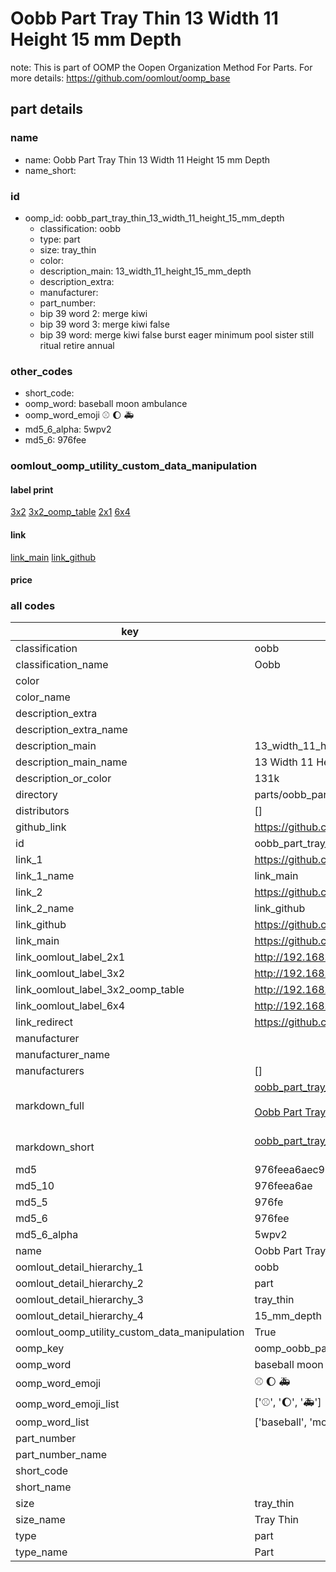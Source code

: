 # Oobb Part Tray Thin 13 Width 11 Height 15 mm Depth  

note: This is part of OOMP the Oopen Organization Method For Parts. For more details: https://github.com/oomlout/oomp_base

##  part details
  







### name
* name: Oobb Part Tray Thin 13 Width 11 Height 15 mm Depth
* name_short: 
### id
* oomp_id: oobb_part_tray_thin_13_width_11_height_15_mm_depth
  * classification: oobb
  * type: part
  * size: tray_thin
  * color: 
  * description_main: 13_width_11_height_15_mm_depth
  * description_extra: 
  * manufacturer: 
  * part_number: 
  * bip 39 word 2: merge kiwi
  * bip 39 word 3: merge kiwi false
  * bip 39 word: merge kiwi false burst eager minimum pool sister still ritual retire annual

### other_codes
* short_code: 
* oomp_word: baseball moon ambulance
* oomp_word_emoji :baseball: :moon: :ambulance:
* md5_6_alpha: 5wpv2
* md5_6: 976fee






### oomlout_oomp_utility_custom_data_manipulation
#### label print
[3x2](http://192.168.1.245:1112/?label=oomp%205wpv2)
[3x2_oomp_table](http://192.168.1.108:1112/?label=oomp%205wpv2)
[2x1](http://192.168.1.242:1112/?label=oomp%205wpv2)
[6x4](http://192.168.1.55:1112/?label=oomp%205wpv2)    

#### link

[link_main](https://github.com/oomlout/oomlout_oomp_version_1_messy/tree/main/parts/oobb_part_tray_thin_13_width_11_height_15_mm_depth) [link_github](https://github.com/oomlout/oomlout_oomp_version_1_messy/tree/main/parts/oobb_part_tray_thin_13_width_11_height_15_mm_depth)                             

#### price







### all codes 
| key | value |  
| --- | --- |  
| classification | oobb |  
| classification_name | Oobb |  
| color |  |  
| color_name |  |  
| description_extra |  |  
| description_extra_name |  |  
| description_main | 13_width_11_height_15_mm_depth |  
| description_main_name | 13 Width 11 Height 15 mm Depth |  
| description_or_color | 131k |  
| directory | parts/oobb_part_tray_thin_13_width_11_height_15_mm_depth |  
| distributors | [] |  
| github_link | https://github.com/oomlout/oomlout_oomp_part_src/tree/main/parts/oobb_part_tray_thin_13_width_11_height_15_mm_depth |  
| id | oobb_part_tray_thin_13_width_11_height_15_mm_depth |  
| link_1 | https://github.com/oomlout/oomlout_oomp_version_1_messy/tree/main/parts/oobb_part_tray_thin_13_width_11_height_15_mm_depth |  
| link_1_name | link_main |  
| link_2 | https://github.com/oomlout/oomlout_oomp_version_1_messy/tree/main/parts/oobb_part_tray_thin_13_width_11_height_15_mm_depth |  
| link_2_name | link_github |  
| link_github | https://github.com/oomlout/oomlout_oomp_version_1_messy/tree/main/parts/oobb_part_tray_thin_13_width_11_height_15_mm_depth |  
| link_main | https://github.com/oomlout/oomlout_oomp_version_1_messy/tree/main/parts/oobb_part_tray_thin_13_width_11_height_15_mm_depth |  
| link_oomlout_label_2x1 | http://192.168.1.242:1112/?label=oomp%205wpv2 |  
| link_oomlout_label_3x2 | http://192.168.1.245:1112/?label=oomp%205wpv2 |  
| link_oomlout_label_3x2_oomp_table | http://192.168.1.108:1112/?label=oomp%205wpv2 |  
| link_oomlout_label_6x4 | http://192.168.1.55:1112/?label=oomp%205wpv2 |  
| link_redirect | https://github.com/oomlout/oomlout_oomp_version_1_messy/tree/main/parts/oobb_part_tray_thin_13_width_11_height_15_mm_depth |  
| manufacturer |  |  
| manufacturer_name |  |  
| manufacturers | [] |  
| markdown_full | [oobb_part_tray_thin_13_width_11_height_15_mm_depth](none)<br>[](none)<br>[Oobb Part Tray Thin 13 Width 11 Height 15 Mm Depth](none)<br><br> |  
| markdown_short | [oobb_part_tray_thin_13_width_11_height_15_mm_depth](none)<br><br> |  
| md5 | 976feea6aec99502342271eca49edc5b |  
| md5_10 | 976feea6ae |  
| md5_5 | 976fe |  
| md5_6 | 976fee |  
| md5_6_alpha | 5wpv2 |  
| name | Oobb Part Tray Thin 13 Width 11 Height 15 mm Depth |  
| oomlout_detail_hierarchy_1 | oobb |  
| oomlout_detail_hierarchy_2 | part |  
| oomlout_detail_hierarchy_3 | tray_thin |  
| oomlout_detail_hierarchy_4 | 15_mm_depth |  
| oomlout_oomp_utility_custom_data_manipulation | True |  
| oomp_key | oomp_oobb_part_tray_thin_13_width_11_height_15_mm_depth |  
| oomp_word | baseball moon ambulance |  
| oomp_word_emoji | :baseball: :moon: :ambulance: |  
| oomp_word_emoji_list | [':baseball:', ':moon:', ':ambulance:'] |  
| oomp_word_list | ['baseball', 'moon', 'ambulance'] |  
| part_number |  |  
| part_number_name |  |  
| short_code |  |  
| short_name |  |  
| size | tray_thin |  
| size_name | Tray Thin |  
| type | part |  
| type_name | Part |  
